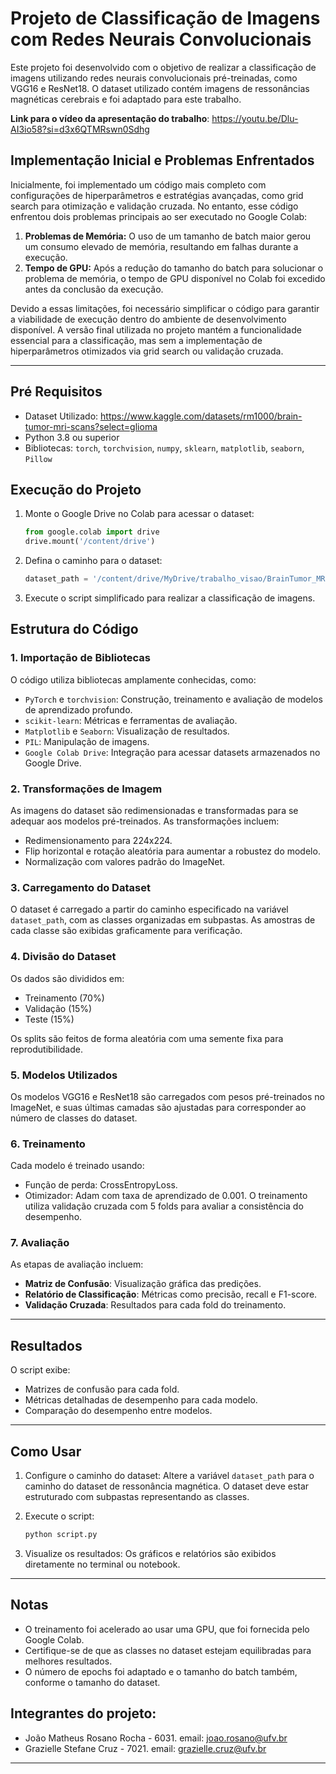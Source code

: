 # Projeto de Classificação de Imagens com Redes Neurais Convolucionais

Este projeto foi desenvolvido com o objetivo de realizar a classificação de imagens utilizando redes neurais convolucionais pré-treinadas, como VGG16 e ResNet18. O dataset utilizado contém imagens de ressonâncias magnéticas cerebrais e foi adaptado para este trabalho.

**Link para o vídeo da apresentação do trabalho**: https://youtu.be/Dlu-AI3io58?si=d3x6QTMRswn0Sdhg

## Implementação Inicial e Problemas Enfrentados

Inicialmente, foi implementado um código mais completo com configurações de hiperparâmetros e estratégias avançadas, como grid search para otimização e validação cruzada. No entanto, esse código enfrentou dois problemas principais ao ser executado no Google Colab:

1. **Problemas de Memória:** O uso de um tamanho de batch maior gerou um consumo elevado de memória, resultando em falhas durante a execução.
2. **Tempo de GPU:** Após a redução do tamanho do batch para solucionar o problema de memória, o tempo de GPU disponível no Colab foi excedido antes da conclusão da execução.

Devido a essas limitações, foi necessário simplificar o código para garantir a viabilidade de execução dentro do ambiente de desenvolvimento disponível. A versão final utilizada no projeto mantém a funcionalidade essencial para a classificação, mas sem a implementação de hiperparâmetros otimizados via grid search ou validação cruzada.

---

## Pré Requisitos

- Dataset Utilizado: https://www.kaggle.com/datasets/rm1000/brain-tumor-mri-scans?select=glioma
- Python 3.8 ou superior
- Bibliotecas: `torch`, `torchvision`, `numpy`, `sklearn`, `matplotlib`, `seaborn`, `Pillow`

## Execução do Projeto

1. Monte o Google Drive no Colab para acessar o dataset:
   ```python
   from google.colab import drive
   drive.mount('/content/drive')
   ```

2. Defina o caminho para o dataset:
   ```python
   dataset_path = '/content/drive/MyDrive/trabalho_visao/BrainTumor_MRI_Scans'
   ```

3. Execute o script simplificado para realizar a classificação de imagens.

## Estrutura do Código

### 1. **Importação de Bibliotecas**
O código utiliza bibliotecas amplamente conhecidas, como:
- `PyTorch` e `torchvision`: Construção, treinamento e avaliação de modelos de aprendizado profundo.
- `scikit-learn`: Métricas e ferramentas de avaliação.
- `Matplotlib` e `Seaborn`: Visualização de resultados.
- `PIL`: Manipulação de imagens.
- `Google Colab Drive`: Integração para acessar datasets armazenados no Google Drive.

### 2. **Transformações de Imagem**
As imagens do dataset são redimensionadas e transformadas para se adequar aos modelos pré-treinados. As transformações incluem:
- Redimensionamento para 224x224.
- Flip horizontal e rotação aleatória para aumentar a robustez do modelo.
- Normalização com valores padrão do ImageNet.

### 3. **Carregamento do Dataset**
O dataset é carregado a partir do caminho especificado na variável `dataset_path`, com as classes organizadas em subpastas. As amostras de cada classe são exibidas graficamente para verificação.

### 4. **Divisão do Dataset**
Os dados são divididos em:
- Treinamento (70%)
- Validação (15%)
- Teste (15%)
  
Os splits são feitos de forma aleatória com uma semente fixa para reprodutibilidade.

### 5. **Modelos Utilizados**
Os modelos VGG16 e ResNet18 são carregados com pesos pré-treinados no ImageNet, e suas últimas camadas são ajustadas para corresponder ao número de classes do dataset.

### 6. **Treinamento**
Cada modelo é treinado usando:
- Função de perda: CrossEntropyLoss.
- Otimizador: Adam com taxa de aprendizado de 0.001.
O treinamento utiliza validação cruzada com 5 folds para avaliar a consistência do desempenho.

### 7. **Avaliação**
As etapas de avaliação incluem:
- **Matriz de Confusão**: Visualização gráfica das predições.
- **Relatório de Classificação**: Métricas como precisão, recall e F1-score.
- **Validação Cruzada**: Resultados para cada fold do treinamento.

---

## Resultados
O script exibe:
- Matrizes de confusão para cada fold.
- Métricas detalhadas de desempenho para cada modelo.
- Comparação do desempenho entre modelos.
---

## Como Usar

1. Configure o caminho do dataset:
   Altere a variável `dataset_path` para o caminho do dataset de ressonância magnética.
   O dataset deve estar estruturado com subpastas representando as classes.

2. Execute o script:
   ```bash
   python script.py
   ```

3. Visualize os resultados:
   Os gráficos e relatórios são exibidos diretamente no terminal ou notebook.

---

## Notas
- O treinamento foi acelerado ao usar uma GPU, que foi fornecida pelo Google Colab.
- Certifique-se de que as classes no dataset estejam equilibradas para melhores resultados.
- O número de epochs foi adaptado e o tamanho do batch também, conforme o tamanho do dataset.

## Integrantes do projeto:
- João Matheus Rosano Rocha - 6031. email: joao.rosano@ufv.br
- Grazielle Stefane Cruz - 7021. email: grazielle.cruz@ufv.br


---
